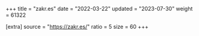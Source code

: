 +++
title = "zakr.es"
date = "2022-03-22"
updated = "2023-07-30"
weight = 61322

[extra]
source = "https://zakr.es/"
ratio = 5
size = 60
+++
